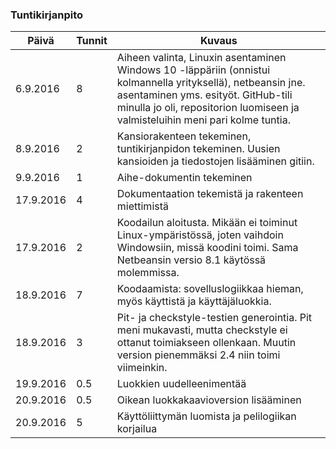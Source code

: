 ﻿### Tuntikirjanpito
Päivä | Tunnit | Kuvaus
--------------- | ----- | ------
6.9.2016 | 8 | Aiheen valinta, Linuxin asentaminen Windows 10 -läppäriin (onnistui kolmannella yrityksellä), netbeansin jne. asentaminen yms. esityöt. GitHub-tili minulla jo oli, repositorion luomiseen ja valmisteluihin meni pari kolme tuntia.
8.9.2016 | 2 | Kansiorakenteen tekeminen, tuntikirjanpidon tekeminen. Uusien kansioiden ja tiedostojen lisääminen gitiin.
9.9.2016 | 1 | Aihe-dokumentin tekeminen
17.9.2016 | 4 | Dokumentaation tekemistä ja rakenteen miettimistä
17.9.2016 | 2 | Koodailun aloitusta. Mikään ei toiminut Linux-ympäristössä, joten vaihdoin Windowsiin, missä koodini toimi. Sama Netbeansin versio 8.1 käytössä molemmissa.
18.9.2016 | 7 | Koodaamista: sovelluslogiikkaa hieman, myös käyttistä ja käyttäjäluokkia.
18.9.2016 | 3 | Pit- ja checkstyle-testien generointia. Pit meni mukavasti, mutta checkstyle ei ottanut toimiakseen ollenkaan. Muutin version pienemmäksi 2.4 niin toimi viimeinkin.
19.9.2016 | 0.5 | Luokkien uudelleenimentää
20.9.2016 | 0.5 | Oikean luokkakaavioversion lisääminen
20.9.2016 | 5 | Käyttöliittymän luomista ja pelilogiikan korjailua

